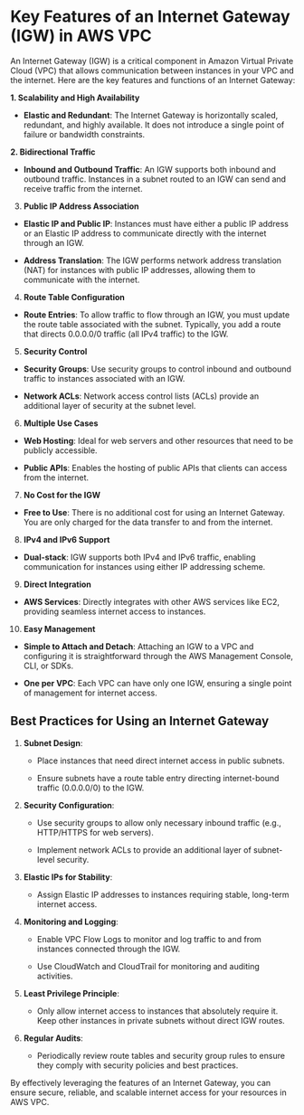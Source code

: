 <h1>Key Features of an Internet Gateway (IGW) in AWS VPC</h1>


An Internet Gateway (IGW) is a critical component in Amazon Virtual Private Cloud (VPC) that allows communication between instances in your VPC and the internet. Here are the key features and functions of an Internet Gateway:


**1. Scalability and High Availability**


- **Elastic and Redundant**: The Internet Gateway is horizontally scaled, redundant, and highly available. It does not introduce a single point of failure or bandwidth constraints.


**2. Bidirectional Traffic**


- **Inbound and Outbound Traffic**: An IGW supports both inbound and outbound traffic. Instances in a subnet routed to an IGW can send and receive traffic from the internet.


3. **Public IP Address Association**


- **Elastic IP and Public IP**: Instances must have either a public IP address or an Elastic IP address to communicate directly with the internet through an IGW.

- **Address Translation**: The IGW performs network address translation (NAT) for instances with public IP addresses, allowing them to communicate with the internet.


4. **Route Table Configuration**


- **Route Entries**: To allow traffic to flow through an IGW, you must update the route table associated with the subnet. Typically, you add a route that directs 0.0.0.0/0 traffic (all IPv4 traffic) to the IGW.


5. **Security Control**


- **Security Groups**: Use security groups to control inbound and outbound traffic to instances associated with an IGW.

- **Network ACLs**: Network access control lists (ACLs) provide an additional layer of security at the subnet level.


6. **Multiple Use Cases**


- **Web Hosting**: Ideal for web servers and other resources that need to be publicly accessible.

- **Public APIs**: Enables the hosting of public APIs that clients can access from the internet.


7. **No Cost for the IGW**


- **Free to Use**: There is no additional cost for using an Internet Gateway. You are only charged for the data transfer to and from the internet.


8. **IPv4 and IPv6 Support**


- **Dual-stack**: IGW supports both IPv4 and IPv6 traffic, enabling communication for instances using either IP addressing scheme.


9. **Direct Integration**


- **AWS Services**: Directly integrates with other AWS services like EC2, providing seamless internet access to instances.


10. **Easy Management**


- **Simple to Attach and Detach**: Attaching an IGW to a VPC and configuring it is straightforward through the AWS Management Console, CLI, or SDKs.

- **One per VPC**: Each VPC can have only one IGW, ensuring a single point of management for internet access.


<h2>Best Practices for Using an Internet Gateway</h2>


1. **Subnet Design**:

   - Place instances that need direct internet access in public subnets.

   - Ensure subnets have a route table entry directing internet-bound traffic (0.0.0.0/0) to the IGW.


2. **Security Configuration**:

    - Use security groups to allow only necessary inbound traffic (e.g., HTTP/HTTPS for web servers).

    - Implement network ACLs to provide an additional layer of subnet-level security.


3. **Elastic IPs for Stability**:

   - Assign Elastic IP addresses to instances requiring stable, long-term internet access.


4. **Monitoring and Logging**:

    - Enable VPC Flow Logs to monitor and log traffic to and from instances connected through the IGW.

    - Use CloudWatch and CloudTrail for monitoring and auditing activities.


5. **Least Privilege Principle**:

   - Only allow internet access to instances that absolutely require it. Keep other instances in private subnets without direct IGW routes.


6. **Regular Audits**:
   
   - Periodically review route tables and security group rules to ensure they comply with security policies and best practices.

By effectively leveraging the features of an Internet Gateway, you can ensure secure, reliable, and scalable internet access for your resources in AWS VPC.

